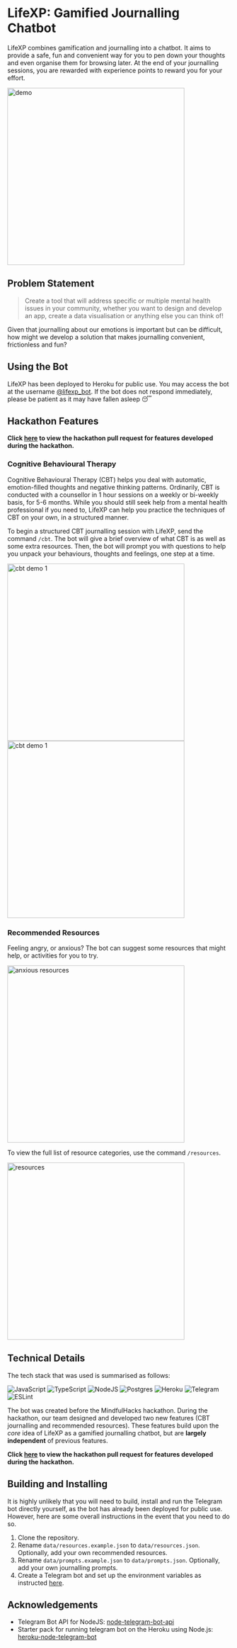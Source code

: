 # LifeXP: Gamified Journalling Chatbot

LifeXP combines gamification and journalling into a chatbot. It aims to provide a safe, fun and convenient way for you to pen down your thoughts and even organise them for browsing later. At the end of your journalling sessions, you are rewarded with experience points to reward you for your effort.

<img alt="demo" src="assets/readme%20demo.png" width="400px"/>

## Problem Statement

> Create a tool that will address specific or multiple mental health issues in your community, whether you want to design and develop an app, create a data visualisation or anything else you can think of!

Given that journalling about our emotions is important but can be difficult, how might we develop a solution that makes journalling convenient, frictionless and fun?

## Using the Bot

LifeXP has been deployed to Heroku for public use. You may access the bot at the username [@lifexp_bot](https://t.me/lifexp_bot). If the bot does not respond immediately, please be patient as it may have fallen asleep 😴

## Hackathon Features

**Click [here](https://github.com/xlzior/lifexp-bot/pull/11) to view the hackathon pull request for features developed during the hackathon.**

### Cognitive Behavioural Therapy

Cognitive Behavioural Therapy (CBT) helps you deal with automatic, emotion-filled thoughts and negative thinking patterns. Ordinarily, CBT is conducted with a counsellor in 1 hour sessions on a weekly or bi-weekly basis, for 5-6 months. While you should still seek help from a mental health professional if you need to, LifeXP can help you practice the techniques of CBT on your own, in a structured manner.

To begin a structured CBT journalling session with LifeXP, send the command `/cbt`. The bot will give a brief overview of what CBT is as well as some extra resources. Then, the bot will prompt you with questions to help you unpack your behaviours, thoughts and feelings, one step at a time.

<img alt="cbt demo 1" src="assets/cbt1.png" width="400px"/>

<img alt="cbt demo 1" src="assets/cbt2.png" width="400px"/>

### Recommended Resources

Feeling angry, or anxious? The bot can suggest some resources that might help, or activities for you to try.

<img alt="anxious resources" src="assets/anxious.png" width="400px"/>

To view the full list of resource categories, use the command `/resources`.

<img alt="resources" src="assets/resources.png" width="400px"/>

## Technical Details

The tech stack that was used is summarised as follows:

![JavaScript](https://img.shields.io/badge/javascript-%23323330.svg?style=for-the-badge&logo=javascript&logoColor=%23F7DF1E) ![TypeScript](https://img.shields.io/badge/typescript-%23007ACC.svg?style=for-the-badge&logo=typescript&logoColor=white) ![NodeJS](https://img.shields.io/badge/node.js-%2343853D.svg?style=for-the-badge&logo=node-dot-js&logoColor=white) ![Postgres](https://img.shields.io/badge/postgres-%23316192.svg?style=for-the-badge&logo=postgresql&logoColor=white) ![Heroku](https://img.shields.io/badge/heroku-%23430098.svg?style=for-the-badge&logo=heroku&logoColor=white) ![Telegram](https://img.shields.io/badge/Telegram-2CA5E0?style=for-the-badge&logo=telegram&logoColor=white ) ![ESLint](https://img.shields.io/badge/ESLint-4B3263?style=for-the-badge&logo=eslint&logoColor=white )

The bot was created before the MindfulHacks hackathon. During the hackathon, our team designed and developed two new features (CBT journalling and recommended resources). These features build upon the *core* idea of LifeXP as a gamified journalling chatbot, but are **largely independent** of previous features.

**Click [here](https://github.com/xlzior/lifexp-bot/pull/11) to view the hackathon pull request for features developed during the hackathon.**

## Building and Installing

It is highly unlikely that you will need to build, install and run the Telegram bot directly yourself, as the bot has already been deployed for public use. However, here are some overall instructions in the event that you need to do so.

1. Clone the repository.
2. Rename `data/resources.example.json` to `data/resources.json`. Optionally, add your own recommended resources.
3. Rename `data/prompts.example.json` to `data/prompts.json`. Optionally, add your own journalling prompts.
4. Create a Telegram bot and set up the environment variables as instructed [here](https://github.com/odditive/heroku-node-telegram-bot).

## Acknowledgements

- Telegram Bot API for NodeJS: [node-telegram-bot-api](https://github.com/yagop/node-telegram-bot-api)
- Starter pack for running telegram bot on the Heroku using Node.js: [heroku-node-telegram-bot](https://github.com/odditive/heroku-node-telegram-bot)
